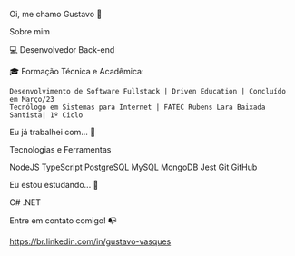 
Oi, me chamo Gustavo 👋

Sobre mim

💻 Desenvolvedor Back-end

🎓 Formação Técnica e Acadêmica:

    Desenvolvimento de Software Fullstack | Driven Education | Concluído em Março/23
    Tecnólogo em Sistemas para Internet | FATEC Rubens Lara Baixada Santista| 1º Ciclo

Eu já trabalhei com... 🔧

Tecnologias e Ferramentas

NodeJS TypeScript PostgreSQL MySQL MongoDB Jest Git GitHub

Eu estou estudando... 🧩

C#
.NET

Entre em contato comigo! 📭

https://br.linkedin.com/in/gustavo-vasques
